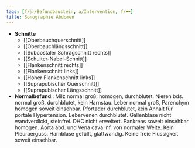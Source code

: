 ```yaml
---
tags: [f/🩺/Befundbaustein, a/Intervention, f/🕶️]
title: Sonographie Abdomen
---
```

- **Schnitte**
	- [[Oberbauchquerschnitt]]
	- [[Oberbauchlängsschnitt]]
	- [[Subcostaler Schrägschnitt rechts]]
	- [[Schulter-Nabel-Schnitt]]
	- [[Flankenschnitt rechts]]
	- [[Flankenschnitt links]]
	- [[Hoher Flankenschnitt links]]
	- [[Suprapubischer Querschnitt]]
	- [[Suprapubischer Längsschnitt]]
- **Normalbefund**:: Milz normal groß, homogen, durchblutet. Nieren bds. normal groß, durchblutet, kein Harnstau. Leber normal groß, Parenchym homogen soweit einsehbar. Pfortader durchblutet, kein Anhalt für portale Hypertension. Lebervenen durchblutet. Gallenblase nicht wandverdickt, steinfrei. DHC nicht erweitert. Pankreas soweit einsehbar homogen. Aorta abd. und Vena cava inf. von normaler Weite. Kein Pleuraerguss. Harnblase gefüllt, glattwandig. Keine freie Flüssigkeit soweit einsehbar.